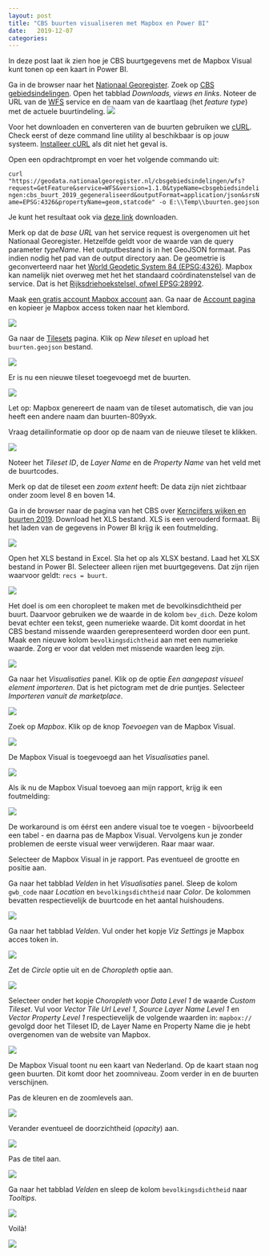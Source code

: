 ```yaml
---
layout: post
title: "CBS buurten visualiseren met Mapbox en Power BI"
date:   2019-12-07
categories: 
---
```


In deze post laat ik zien hoe je CBS buurtgegevens met de Mapbox Visual kunt tonen op een kaart in Power BI.

Ga in de browser naar het [Nationaal Georegister](https://www.nationaalgeoregister.nl/). Zoek op [CBS gebiedsindelingen](https://www.nationaalgeoregister.nl/geonetwork/srv/dut/catalog.search#/metadata/effe1ab0-073d-437c-af13-df5c5e07d6cd). Open het tabblad _Downloads, views en links_. Noteer de URL van de [WFS](https://nl.wikipedia.org/wiki/Web_Feature_Service) service en de naam van de kaartlaag (het _feature type_) met de actuele buurtindeling.
![]({{site.url}}/assets/img/2019-12-07/img01.png) 

Voor het downloaden en converteren van de buurten gebruiken we [cURL](https://nl.wikipedia.org/wiki/CURL). Check eerst of deze command line utility al beschikbaar is op jouw systeem. [Installeer cURL](https://curl.haxx.se/) als dit niet het geval is.

Open een opdrachtprompt en voer het volgende commando uit:

`
curl "https://geodata.nationaalgeoregister.nl/cbsgebiedsindelingen/wfs?request=GetFeature&service=WFS&version=1.1.0&typeName=cbsgebiedsindelingen:cbs_buurt_2019_gegeneraliseerd&outputFormat=application/json&srsName=EPSG:4326&propertyName=geom,statcode" -o E:\\Temp\\buurten.geojson
`

Je kunt het resultaat ook via [deze link]({{site.url}}/assets/misc/2019-12-07/buurten.geojson) downloaden.

Merk op dat de _base URL_ van het service request is overgenomen uit het Nationaal Georegister. Hetzelfde geldt voor de waarde van de query parameter _typeName_. Het outputbestand is in het GeoJSON formaat. Pas indien nodig het pad van de output directory aan. De geometrie is geconverteerd naar het [World Geodetic System 84 (EPSG:4326)](https://nl.wikipedia.org/wiki/WGS_84). Mapbox kan namelijk niet overweg met het het standaard coördinatenstelsel van de service. Dat is het [Rijksdriehoekstelsel, ofwel EPSG:28992](https://nl.wikipedia.org/wiki/Rijksdriehoeksco%C3%B6rdinaten).

Maak [een gratis account Mapbox account](https://account.mapbox.com/) aan. Ga naar de [Account pagina](https://account.mapbox.com/) en kopieer je Mapbox access token naar het klembord.

![]({{site.url}}/assets/img/2019-12-07/img03.png) 

Ga naar de [Tilesets](https://studio.mapbox.com/tilesets/) pagina. Klik op _New tileset_ en upload het `buurten.geojson` bestand.

![]({{site.url}}/assets/img/2019-12-07/img04.png) 

Er is nu een nieuwe tileset toegevoegd met de buurten. 

![]({{site.url}}/assets/img/2019-12-07/img05.png) 

Let op: Mapbox genereert de naam van de tileset automatisch, die van jou heeft een andere naam dan buurten-809yxk.

Vraag detailinformatie op door op de naam van de nieuwe tileset te klikken.

![]({{site.url}}/assets/img/2019-12-07/img06.png) 

Noteer het _Tileset ID_, de _Layer Name_ en de _Property Name_ van het veld met de buurtcodes.

Merk op dat de tileset een _zoom extent_ heeft: De data zijn níet zichtbaar onder zoom level 8 en boven 14.

Ga in de browser naar de pagina van het CBS over [Kerncijfers wijken en buurten 2019](https://www.cbs.nl/nl-nl/maatwerk/2019/31/kerncijfers-wijken-en-buurten-2019). Download het XLS bestand. XLS is een verouderd formaat. Bij het laden van de gegevens in Power BI krijg ik een foutmelding.

![]({{site.url}}/assets/img/2019-12-07/img07.png) 

Open het XLS bestand in Excel. Sla het op als XLSX bestand. Laad het XLSX bestand in Power BI. Selecteer alleen rijen met buurtgegevens. Dat zijn rijen waarvoor geldt: `recs = buurt`.

![]({{site.url}}/assets/img/2019-12-07/img08.png)

Het doel is om een choropleet te maken met de bevolkinsdichtheid per buurt. Daarvoor gebruiken we de waarde in de kolom `bev_dich`. Deze kolom bevat echter een tekst, geen numerieke waarde. Dit komt doordat in het CBS bestand missende waarden gerepresenteerd worden door een punt. Maak een nieuwe kolom `bevolkingsdichtheid` aan met een numerieke waarde. Zorg er voor dat velden met missende waarden leeg zijn.

![]({{site.url}}/assets/img/2019-12-07/img21.png)

Ga naar het _Visualisaties_ panel. Klik op de optie _Een aangepast visueel element importeren_. Dat is het pictogram met de drie puntjes. Selecteer _Importeren vanuit de marketplace_.

![]({{site.url}}/assets/img/2019-12-07/img09.png)

Zoek op _Mapbox_. Klik op de knop _Toevoegen_ van de Mapbox Visual.

![]({{site.url}}/assets/img/2019-12-07/img10.png)

De Mapbox Visual is toegevoegd aan het _Visualisaties_ panel.

![]({{site.url}}/assets/img/2019-12-07/img11.png)

Als ik nu de Mapbox Visual toevoeg aan mijn rapport, krijg ik een foutmelding:

![]({{site.url}}/assets/img/2019-12-07/img12.png)

De workaround is om éérst een andere visual toe te voegen - bijvoorbeeld een tabel - en daarna pas de Mapbox Visual. Vervolgens kun je zonder problemen de eerste visual weer verwijderen. Raar maar waar.

Selecteer de Mapbox Visual in je rapport. Pas eventueel de grootte en positie aan. 

Ga naar het tabblad _Velden_ in het _Visualisaties_ panel. Sleep de kolom `gwb_code` naar _Location_ en `bevolkingsdichtheid` naar _Color_. De kolommen bevatten respectievelijk de buurtcode en het aantal huishoudens.

![]({{site.url}}/assets/img/2019-12-07/img13.png)

Ga naar het tabblad _Velden_. Vul onder het kopje _Viz Settings_ je Mapbox acces token in.

![]({{site.url}}/assets/img/2019-12-07/img14.png)

Zet de _Circle_ optie uit en de _Choropleth_ optie aan.

![]({{site.url}}/assets/img/2019-12-07/img15.png)

Selecteer onder het kopje _Choropleth_ voor _Data Level 1_ de waarde _Custom Tileset_. Vul voor _Vector Tile Url Level 1_, _Source Layer Name Level 1_ en _Vector Property Level 1_ respectievelijk de volgende waarden in: `mapbox://` gevolgd door het Tileset ID, de Layer Name en Property Name die je hebt overgenomen van de website van Mapbox.

![]({{site.url}}/assets/img/2019-12-07/img16.png)

De Mapbox Visual toont nu een kaart van Nederland. Op de kaart staan nog geen buurten. Dit komt door het zoomniveau. Zoom verder in en de buurten verschijnen.

Pas de kleuren en de zoomlevels aan.

![]({{site.url}}/assets/img/2019-12-07/img17.png)

Verander eventueel de doorzichtheid (_opacity_) aan.

![]({{site.url}}/assets/img/2019-12-07/img22.png)

Pas de titel aan.

![]({{site.url}}/assets/img/2019-12-07/img18.png)

Ga naar het tabblad _Velden_ en sleep de kolom `bevolkingsdichtheid` naar _Tooltips_. 

![]({{site.url}}/assets/img/2019-12-07/img19.png) 

Voilà!

![]({{site.url}}/assets/img/2019-12-07/img20.png) 


